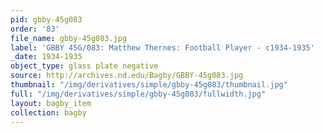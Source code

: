 ```yaml
---
pid: gbby-45g083
order: '83'
file_name: gbby-45g083.jpg
label: 'GBBY 45G/083: Matthew Thernes: Football Player - c1934-1935'
_date: 1934-1935
object_type: glass plate negative
source: http://archives.nd.edu/Bagby/GBBY-45g083.jpg
thumbnail: "/img/derivatives/simple/gbby-45g083/thumbnail.jpg"
full: "/img/derivatives/simple/gbby-45g083/fullwidth.jpg"
layout: bagby_item
collection: bagby
---
```

